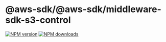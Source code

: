 # @aws-sdk/@aws-sdk/middleware-sdk-s3-control

[![NPM version](https://img.shields.io/npm/v/@aws-sdk/@aws-sdk/middleware-sdk-s3-control/beta.svg)](https://www.npmjs.com/package/@aws-sdk/@aws-sdk/middleware-sdk-s3-control)
[![NPM downloads](https://img.shields.io/npm/dm/@aws-sdk/@aws-sdk/middleware-sdk-s3-control.svg)](https://www.npmjs.com/package/@aws-sdk/@aws-sdk/middleware-sdk-s3-control)

